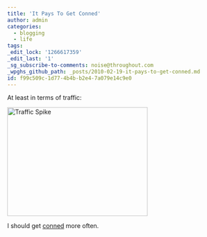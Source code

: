 ```yaml
---
title: 'It Pays To Get Conned'
author: admin
categories:
  - blogging
  - life
tags: 
_edit_lock: '1266617359'
_edit_last: '1'
_sg_subscribe-to-comments: noise@throughout.com
_wpghs_github_path: _posts/2010-02-19-it-pays-to-get-conned.md
id: f99c509c-1d77-4b4b-b2e4-7a079e14c9e0
---
```

<p>At least in terms of traffic:</p>
<p><img src="https://chrisenns.com/wp-content/uploads/2010/02/trafficcon1.png" alt="Traffic Spike" title="Traffic Spike" width="323" height="251" class="aligncenter size-full wp-image-2113" /></p>
<p>I should get <a href="https://chrisenns.com/2010/02/18/a-real-life-sawyer/">conned</a> more often.</p>
